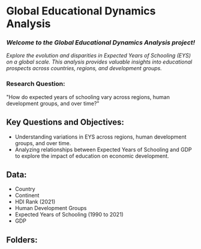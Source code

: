 # **Global Educational Dynamics Analysis**

### ***Welcome to the Global Educational Dynamics Analysis project!***

*Explore the evolution and disparities in Expected Years of Schooling (EYS) on a global scale. This analysis provides valuable insights into educational prospects across countries, regions, and development groups.*

### **Research Question:**
"How do expected years of schooling vary across regions, human development groups, and over time?"

## Key Questions and Objectives:
- Understanding variations in EYS across regions, human development groups, and over time.
- Analyzing relationships between Expected Years of Schooling and GDP to explore the impact of education on economic development.

## Data:
- Country
- Continent
- HDI Rank (2021)
- Human Development Groups
- Expected Years of Schooling (1990 to 2021)
- GDP
  
## Folders:

